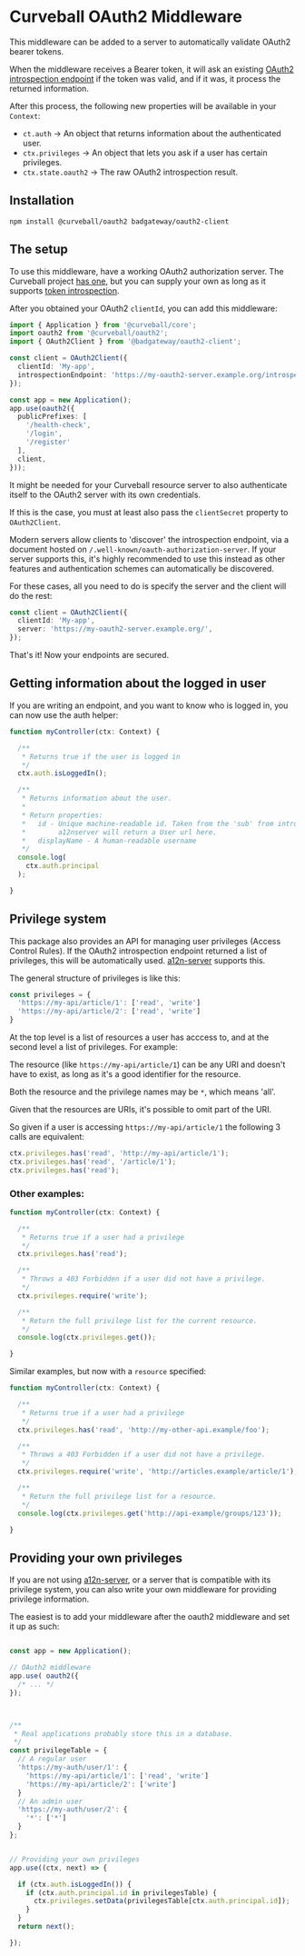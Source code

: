 Curveball OAuth2 Middleware
===========================

This middleware can be added to a server to automatically validate OAuth2
bearer tokens.

When the middleware receives a Bearer token, it will ask an existing
[OAuth2 introspection endpoint][1] if the token was valid, and if it was,
it process the returned information.

After this process, the following new properties will be available in your
`Context`:

* `ct.auth` -> An object that returns information about the authenticated user.
* `ctx.privileges` -> An object that lets you ask if a user has certain privileges.
* `ctx.state.oauth2` -> The raw OAuth2 introspection result.


Installation
------------

    npm install @curveball/oauth2 badgateway/oauth2-client


The setup
---------

To use this middleware, have a working OAuth2 authorization server. The
Curveball project [has one][3], but you can supply your own as long as it
supports [token introspection][1].

After you obtained your OAuth2 `clientId`, you can add this middleware:


```typescript
import { Application } from '@curveball/core';
import oauth2 from '@curveball/oauth2';
import { OAuth2Client } from '@badgateway/oauth2-client';

const client = OAuth2Client({
  clientId: 'My-app',
  introspectionEndpoint: 'https://my-oauth2-server.example.org/introspect',
});

const app = new Application();
app.use(oauth2({
  publicPrefixes: [
    '/health-check',
    '/login',
    '/register'
  ],
  client,
}));
```

It might be needed for your Curveball resource server to also authenticate
itself to the OAuth2 server with its own credentials.

If this is the case, you must at least also pass the `clientSecret` property
to `OAuth2Client`.

Modern servers allow clients to 'discover' the introspection endpoint, via a
document hosted on `/.well-known/oauth-authorization-server`. If your server
supports this, it's highly recommended to use this instead as other features
and authentication schemes can automatically be discovered.

For these cases, all you need to do is specify the server and the client will
do the rest:

```typescript
const client = OAuth2Client({
  clientId: 'My-app',
  server: 'https://my-oauth2-server.example.org/',
});
```

That's it! Now your endpoints are secured.


Getting information about the logged in user
--------------------------------------------

If you are writing an endpoint, and you want to know who is logged in, you
can now use the auth helper:

```typescript
function myController(ctx: Context) {

  /**
   * Returns true if the user is logged in
   */
  ctx.auth.isLoggedIn();

  /**
   * Returns information about the user.
   *
   * Return properties:
   *   id - Unique machine-readable id. Taken from the 'sub' from introspection.
   *        a12nserver will return a User url here.
   *   displayName - A human-readable username
   */
  console.log(
    ctx.auth.principal
  );

}
```

Privilege system
----------------

This package also provides an API for managing user privileges (Access Control
Rules). If the OAuth2 introspection endpoint returned a list of privileges,
this will be automatically used. [a12n-server][3] supports this.

The general structure of privileges is like this:

```typescript
const privileges = {
  'https://my-api/article/1': ['read', 'write']
  'https://my-api/article/2': ['read', 'write']
}
```

At the top level is a list of resources a user has acccess to, and at the
second level a list of privileges. For example:

The resource (like `https://my-api/article/1`) can be any URI and doesn't
have to exist, as long as it's a good identifier for the resource.

Both the resource and the privilege names may be `*`, which means 'all'.

Given that the resources are URIs, it's possible to omit part of the URI.

So given if a user is accessing `https://my-api/article/1` the following
3 calls are equivalent:

```typescript
ctx.privileges.has('read', 'http://my-api/article/1');
ctx.privileges.has('read', '/article/1');
ctx.privileges.has('read');
```

### Other examples:


```typescript
function myController(ctx: Context) {

  /**
   * Returns true if a user had a privilege
   */
  ctx.privileges.has('read');

  /**
   * Throws a 403 Forbidden if a user did not have a privilege.
   */
  ctx.privileges.require('write');

  /**
   * Return the full privilege list for the current resource.
   */
  console.log(ctx.privileges.get());

}
```

Similar examples, but now with a `resource` specified:

```typescript
function myController(ctx: Context) {

  /**
   * Returns true if a user had a privilege
   */
  ctx.privileges.has('read', 'http://my-other-api.example/foo');

  /**
   * Throws a 403 Forbidden if a user did not have a privilege.
   */
  ctx.privileges.require('write', 'http://articles.example/article/1');

  /**
   * Return the full privilege list for a resource.
   */
  console.log(ctx.privileges.get('http://api-example/groups/123'));

}
```

Providing your own privileges
-----------------------------

If you are not using [a12n-server][3], or a server that is compatible
with its privilege system, you can also write your own middleware
for providing privilege information.

The easiest is to add your middleware after the oauth2 middleware
and set it up as such:

```typescript

const app = new Application();

// OAuth2 middleware
app.use( oauth2({
  /* ... */
});



/**
 * Real applications probably store this in a database.
 */
const privilegeTable = {
  // A regular user
  'https://my-auth/user/1': {
    'https://my-api/article/1': ['read', 'write']
    'https://my-api/article/2': ['write']
  }
  // An admin user
  'https://my-auth/user/2': {
    '*': ['*']
  }
};


// Providing your own privileges
app.use((ctx, next) => {

  if (ctx.auth.isLoggedIn()) {
    if (ctx.auth.principal.id in privilegesTable) {
      ctx.privileges.setData(privilegesTable[ctx.auth.principal.id]);
    }
  }
  return next();

});
```

[1]: https://tools.ietf.org/html/rfc7662
[2]: https://github.com/badgatway/oauth2-client "OAuth2 Client Library"
[3]: https://github.com/curveball/a12n-server "a12n-server"
